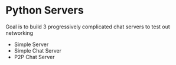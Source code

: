 # Python Servers
 Goal is to build 3 progressively complicated chat servers to test out networking
 - Simple Server
 - Simple Chat Server
 - P2P Chat Server
